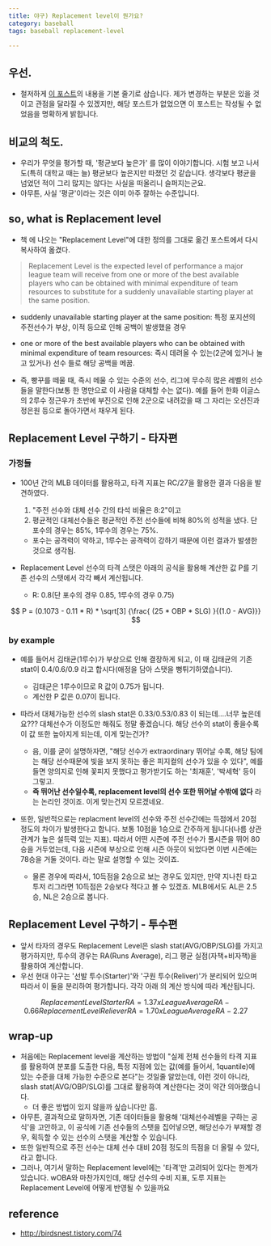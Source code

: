 ```yaml
---
title: 야구) Replacement level이 뭔가요?
category: baseball
tags: baseball replacement-level 

---
```


## 우선. 

- 철저하게 [이 포스트](http://birdsnest.tistory.com/74)의 내용을 기본 줄기로 삼습니다. 제가 변경하는 부분은 있을 것이고 관점을 달라질 수 있겠지만, 해당 포스트가 없었으면 이 포스트는 작성될 수 없었음을 명확하게 밝힙니다. 


## 비교의 척도. 

- 우리가 무엇을 평가할 때, '평균보다 높은가' 를 많이 이야기합니다. 시험 보고 나서도(특히 대학교 때는 늘) 평균보다 높은지만 따졌던 것 같습니다. 생각보다 평균을 넘었던 적이 그리 많지는 않다는 사실을 떠올리니 슬퍼지는군요. 
- 아무튼, 사실 '평균'이라는 것은 이미 아주 잘하는 수준입니다. 

## so, what is Replacement level 

- 책 <Baseball between the Numbers> 에 나오는 "Replacement Level"에 대한 정의를 그대로 옮긴 포스트에서 다시 복사하여 옮겼다. 

> Replacement Level is the expected level of performance a major league team will receive from one or more of the best available players who can be obtained with minimal expenditure of team resources to substitute for a suddenly unavailable starting player at the same position.

- suddenly unavailable starting player at the same position: 특정 포지션의 주전선수가 부상, 이적 등으로 인해 공백이 발생했을 경우 
- one or more of the best available players who can be obtained with minimal expenditure of team resources: 즉시 데려올 수 있는(2군에 있거나 놀고 있거나) 선수 들로 해당 공백을 메꿈. 

- 즉, 빵꾸를 떼울 때, 즉시 메울 수 있는 수준의 선수, 리그에 무수히 많은 레벨의 선수들을 말한다(보통 한 명만으로 이 사람을 대체할 수는 없다). 예를 들어 한화 이글스의 2루수 정근우가 초반에 부진으로 인해 2군으로 내려갔을 때 그 자리는 오선진과 정은원 등으로 돌아가면서 채우게 된다. 

## Replacement Level 구하기 - 타자편 

### 가정들

- 100년 간의 MLB 데이터를 활용하고, 타격 지표는 RC/27을 활용한 결과 다음을 발견하였다. 
    1. "주전 선수와 대체 선수 간의 타석 비율은 8:2"이고
    2. 평균적인 대체선수들은 평균적인 주전 선수들에 비해 80%의 성적을 냈다. 단 포수의 경우는 85%, 1루수의 경우는 75%.
    - 포수는 공격력이 약하고, 1루수는 공격력이 강하기 때문에 이런 결과가 발생한 것으로 생각됨. 

- Replacement Level 선수의 타격 스탯은 아래의 공식을 활용해 계산한 값 P를 기존 선수의 스탯에서 각각 빼서 계산됩니다.
    - R: 0.8(단 포수의 경우 0.85, 1루수의 경우 0.75)

$$
P = (0.1073 - 0.11 * R) * \sqrt[3] {\frac{ (25 * OBP * SLG) }{(1.0 - AVG)}}
$$

### by example

- 예를 들어서 김태균(1루수)가 부상으로 인해 결장하게 되고, 이 때 김태균의 기존 stat이 0.4/0.6/0.9 라고 합시다(애정을 담아 스탯을 뻥튀기하였습니다). 
    - 김태균은 1루수이므로 R 값이 0.75가 됩니다. 
    - 계산한 P 값은 0.07이 됩니다. 
- 따라서 대체가능한 선수의 slash stat은 0.33/0.53/0.83 이 되는데....너무 높은데요??? 대체선수가 이정도만 해줘도 정말 좋겠습니다. 해당 선수의 stat이 좋을수록 이 값 또한 높아지게 되는데, 이게 맞는건가? 
    - 음, 이를 굳이 설명하자면, "해당 선수가 extraordinary 뛰어날 수록, 해당 팀에는 해당 선수때문에 빛을 보지 못하는 좋은 피지컬의 선수가 있을 수 있다", 예를 들면 양의지로 인해 꽃피지 못했다고 평가받기도 하는 '최재훈', '박세혁' 등이 그렇고. 
    - **즉 뛰어난 선수일수록, replacement level의 선수 또한 뛰어날 수밖에 없다** 라는 논리인 것이죠. 이게 맞는건지 모르겠네요. 

- 또한, 일반적으로는 replacment level의 선수와 주전 선수간에는 득점에서 20점 정도의 차이가 발생한다고 합니다. 보통 10점을 1승으로 간주하게 됩니다(나름 상관관계가 높은 설득력 있는 지표). 따라서 어떤 시즌에 주전 선수가 풀시즌을 뛰어 80승을 거두었는데, 다음 시즌에 부상으로 인해 시즌 아웃이 되었다면 이번 시즌에는 78승을 거둘 것이다. 라는 말로 설명할 수 있는 것이죠. 
    - 물론 경우에 따라서, 10득점을 2승으로 보는 경우도 있지만, 만약 지나친 타고투저 리그라면 10득점은 2승보다 적다고 볼 수 있겠죠. MLB에서도 AL은 2.5승, NL은 2승으로 봅니다. 

## Replacement Level 구하기 - 투수편 

- 앞서 타자의 경우도 Replacement Level은 slash stat(AVG/OBP/SLG)를 가지고 평가하지만, 투수의 경우는 RA(Runs Average), 리그 평균 실점(자책+비자책)을 활용하여 계산합니다. 
- 우선 현대 야구는 '선발 투수(Starter)'와 '구원 투수(Reliver)'가 분리되어 있으며 따라서 이 둘을 분리하여 평가합니다. 각각 아래 의 계산 방식에 따라 계산됩니다. 

$$
Replacement Level Starter RA = 1.37 x League Average RA - 0.66
Replacement Level Reliever RA = 1.70 x League Average RA - 2.27
$$

## wrap-up

- 처음에는 Replacement level을 계산하는 방법이 "실제 전체 선수들의 타격 지표를 활용하여 분포를 도출한 다음, 특정 지점에 있는 값(예를 들어서, 1quantile)에 있는 수준을 대체 가능한 수준으로 본다"는 것일줄 알았는데, 이런 것이 아니라, slash stat(AVG/OBP/SLG)를 그대로 활용하여 계산한다는 것이 약간 의아했습니다. 
    - 더 좋은 방법이 있지 않을까 싶습니다만 흠. 
- 아무튼, 결과적으로 말하자면, 기존 데이터들을 활용해 '대체선수레벨을 구하는 공식'을 고안하고, 이 공식에 기존 선수들의 스탯을 집어넣으면, 해당선수가 부재할 경우, 획득할 수 있는 선수의 스탯을 계산할 수 있습니다. 
- 또한 일반적으로 주전 선수는 대체 선수 대비 20점 정도의 득점을 더 올릴 수 있다, 라고 합니다. 
- 그러나, 여기서 말하는 Replacement level에는 '타격'만 고려되어 있다는 한계가 있습니다. wOBA와 마찬가지인데, 해당 선수의 수비 지표, 도루 지표는 Replacement Level에 어떻게 반영될 수 있을까요


## reference

- http://birdsnest.tistory.com/74